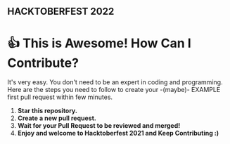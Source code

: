 ## HACKTOBERFEST 2022
# 👍 This is Awesome! How Can I Contribute?

It's very easy. You don't need to be an expert in coding and programming. Here are the steps you need to follow to create your -(maybe)- EXAMPLE first pull request within few minutes.
1. **Star this repository.**
2. **Create a new pull request.**
3. **Wait for your Pull Request to be reviewed and merged!**
4. **Enjoy and welcome to Hacktoberfest 2021 and Keep Contributing :)**
